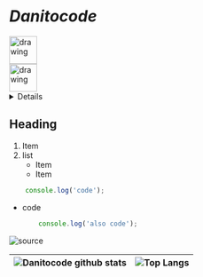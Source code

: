 # *Danitocode*

<a href="https://www.linkedin.com/in/daniel-felipe-casta%C3%B1eda-s%C3%A1nchez-4a50451b5/">
  <img src="https://user-images.githubusercontent.com/62465732/144763350-15af1fed-596c-48ff-af8a-67010938f360.png" alt="drawing" width="50"/>
</a>

<summary><img src="https://user-images.githubusercontent.com/62465732/144763542-6924c758-dad3-4761-a50d-14d70cb2febc.png" alt="drawing" width="50"/><details></summary>
  
  ## Heading
  1. Item
  2. list
     * Item
     * Item
```js
	console.log('code');
```

- code
	```js
		console.log('also code');
	```
</details>

![source](https://user-images.githubusercontent.com/62465732/144763244-9445b98c-bd55-4a0c-a267-d511664f035c.gif)




![Danitocode github stats](https://github-readme-stats.vercel.app/api?username=Danitocode&show_icons=true&theme=vue-dark)|![Top Langs](https://github-readme-stats.vercel.app/api/top-langs/?username=Danitocode&theme=vue-dark&layout=compact)
-|-

